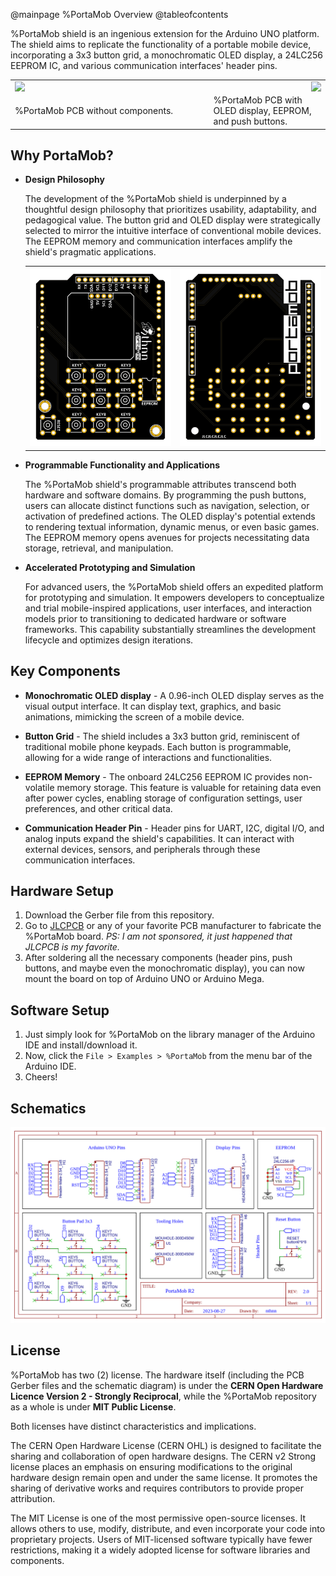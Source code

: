 @mainpage %PortaMob Overview
@tableofcontents

%PortaMob shield is an ingenious extension for the Arduino UNO platform. The shield aims to replicate the functionality of a portable mobile device, incorporating a 3x3 button grid, a monochromatic OLED display, a 24LC256 EEPROM IC, and various communication interfaces' header pins. 

<table>
    <tr>
        <td width="63%">
            <img align="left" src="./PortaMob-PCB.jpg" />
        </td>
        <td width="37%">
            <img align="right" src="./PortaMob-Assembled.jpg" />
        </td>
    </tr>
    <tr>
        <td>%PortaMob PCB without components.</td>
        <td>%PortaMob PCB with OLED display, EEPROM, and push buttons.</td>
    </tr>
</table>

## Why PortaMob?

* **Design Philosophy**

    The development of the %PortaMob shield is underpinned by a thoughtful design philosophy that prioritizes usability, adaptability, and pedagogical value. The button grid and OLED display were strategically selected to mirror the intuitive interface of conventional mobile devices. The EEPROM memory and communication interfaces amplify the shield's pragmatic applications.

    <table align="center">
        <tr>
            <td><img src="./assets/PortaMob-R2-Top.svg" width="100%" /></td>
            <td><img src="./assets/PortaMob-R2-Bottom.svg" width="100%" /></td>
        </tr>
    </table>

- **Programmable Functionality and Applications**

    The %PortaMob shield's programmable attributes transcend both hardware and software domains. By programming the push buttons, users can allocate distinct functions such as navigation, selection, or activation of predefined actions. The OLED display's potential extends to rendering textual information, dynamic menus, or even basic games. The EEPROM memory opens avenues for projects necessitating data storage, retrieval, and manipulation.

- **Accelerated Prototyping and Simulation**

    For advanced users, the %PortaMob shield offers an expedited platform for prototyping and simulation. It empowers developers to conceptualize and trial mobile-inspired applications, user interfaces, and interaction models prior to transitioning to dedicated hardware or software frameworks. This capability substantially streamlines the development lifecycle and optimizes design iterations.

## Key Components

- **Monochromatic OLED display** - A 0.96-inch OLED display serves as the visual output interface. It can display text, graphics, and basic animations, mimicking the screen of a mobile device.

- **Button Grid** - The shield includes a 3x3 button grid, reminiscent of traditional mobile phone keypads. Each button is programmable, allowing for a wide range of interactions and functionalities.

- **EEPROM Memory** - The onboard 24LC256 EEPROM IC provides non-volatile memory storage. This feature is valuable for retaining data even after power cycles, enabling storage of configuration settings, user preferences, and other critical data.

- **Communication Header Pin** - Header pins for UART, I2C, digital I/O, and analog inputs expand the shield's capabilities. It can interact with external devices, sensors, and peripherals through these communication interfaces.

## Hardware Setup

1. Download the Gerber file from this repository.
2. Go to [JLCPCB](https://jlcpcb.com/) or any of your favorite PCB manufacturer to fabricate the %PortaMob board. *PS: I am not sponsored, it just happened that JLCPCB is my favorite.*
3. After soldering all the necessary components (header pins, push buttons, and maybe even the monochromatic display), you can now mount the board on top of Arduino UNO or Arduino Mega.

## Software Setup

1. Just simply look for %PortaMob on the library manager of the Arduino IDE and install/download it.
2. Now, click the `File > Examples > %PortaMob` from the menu bar of the Arduino IDE.
3. Cheers!

## Schematics

![PortaMob Schematic Diagram](../schematics/PortaMob-R2.png)

## License

%PortaMob has two (2) license. The hardware itself (including the PCB Gerber files and the schematic diagram) is under the **CERN Open Hardware Licence Version 2 - Strongly Reciprocal**, while the %PortaMob repository as a whole is under **MIT Public License**.

Both licenses have distinct characteristics and implications. 

The CERN Open Hardware License (CERN OHL) is designed to facilitate the sharing and collaboration of open hardware designs. The CERN v2 Strong license places an emphasis on ensuring modifications to the original hardware design remain open and under the same license. It promotes the sharing of derivative works and requires contributors to provide proper attribution.

The MIT License is one of the most permissive open-source licenses. It allows others to use, modify, distribute, and even incorporate your code into proprietary projects. Users of MIT-licensed software typically have fewer restrictions, making it a widely adopted license for software libraries and components.